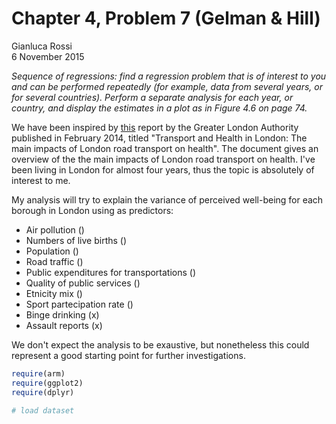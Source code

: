 # Chapter 4, Problem 7 (Gelman & Hill)
Gianluca Rossi  
6 November 2015  

*Sequence of regressions: find a regression problem that is of interest to you and can be performed repeatedly (for example, data from several years, or for several countries). Perform a separate analysis for each year, or country, and display the estimates in a plot as in Figure 4.6 on page 74.*

We have been inspired by [this](http://www.london.gov.uk/sites/default/files/Transport%20and%20health%20in%20London_March%202014.pdf) report by the Greater London Authority published in February 2014, titled "Transport and Health in London: The main impacts of London road transport on health".  The document gives an overview of the the main impacts of London road transport on health. I've been living in London for almost four years, thus the topic is absolutely of interest to me. 

My analysis will try to explain the variance of perceived well-being for each borough in London using as predictors:

* Air pollution ()
* Numbers of live births ()
* Population ()
* Road traffic ()
* Public expenditures for transportations ()
* Quality of public services ()
* Etnicity mix ()
* Sport partecipation rate ()
* Binge drinking (x)
* Assault reports (x)

We don't expect the analysis to be exaustive, but nonetheless this could represent a good starting point for further investigations. 


```r
require(arm)
require(ggplot2)
require(dplyr)
```


```r
# load dataset
```




